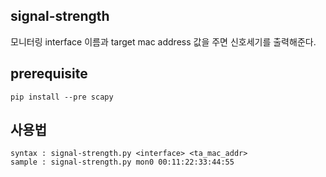 ## signal-strength
모니터링 interface 이름과 target mac address 값을 주면 신호세기를 출력해준다.

## prerequisite
```
pip install --pre scapy
```


## 사용법
```
syntax : signal-strength.py <interface> <ta_mac_addr>
sample : signal-strength.py mon0 00:11:22:33:44:55
```
